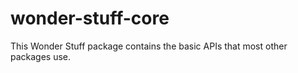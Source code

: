 # wonder-stuff-core

This Wonder Stuff package contains the basic APIs that most other packages
use.
